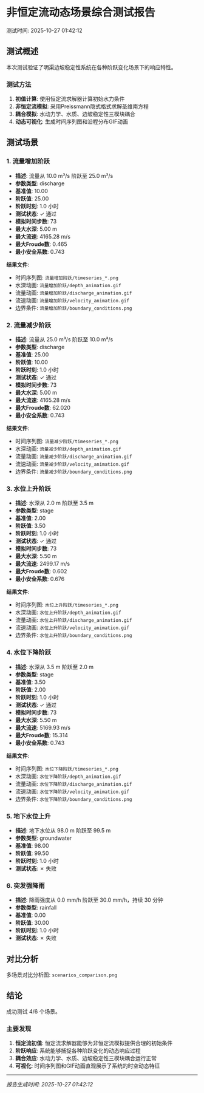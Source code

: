 # 非恒定流动态场景综合测试报告

测试时间: 2025-10-27 01:42:12

## 测试概述

本次测试验证了明渠边坡稳定性系统在各种阶跃变化场景下的响应特性。

### 测试方法

1. **初值计算**: 使用恒定流求解器计算初始水力条件
2. **非恒定流模拟**: 采用Preissmann隐式格式求解圣维南方程
3. **耦合模拟**: 水动力学、水质、边坡稳定性三模块耦合
4. **动态可视化**: 生成时间序列图和沿程分布GIF动画

## 测试场景

### 1. 流量增加阶跃

- **描述**: 流量从 10.0 m³/s 阶跃至 25.0 m³/s
- **参数类型**: discharge
- **基准值**: 10.00
- **阶跃值**: 25.00
- **阶跃时刻**: 1.0 小时
- **测试状态**: ✓ 通过
- **模拟时间步数**: 73
- **最大水深**: 5.00 m
- **最大流速**: 4165.28 m/s
- **最大Froude数**: 0.465
- **最小安全系数**: 0.743

**结果文件**:
- 时间序列图: `流量增加阶跃/timeseries_*.png`
- 水深动画: `流量增加阶跃/depth_animation.gif`
- 流量动画: `流量增加阶跃/discharge_animation.gif`
- 流速动画: `流量增加阶跃/velocity_animation.gif`
- 边界条件: `流量增加阶跃/boundary_conditions.png`

### 2. 流量减少阶跃

- **描述**: 流量从 25.0 m³/s 阶跃至 10.0 m³/s
- **参数类型**: discharge
- **基准值**: 25.00
- **阶跃值**: 10.00
- **阶跃时刻**: 1.0 小时
- **测试状态**: ✓ 通过
- **模拟时间步数**: 73
- **最大水深**: 5.00 m
- **最大流速**: 4165.28 m/s
- **最大Froude数**: 62.020
- **最小安全系数**: 0.743

**结果文件**:
- 时间序列图: `流量减少阶跃/timeseries_*.png`
- 水深动画: `流量减少阶跃/depth_animation.gif`
- 流量动画: `流量减少阶跃/discharge_animation.gif`
- 流速动画: `流量减少阶跃/velocity_animation.gif`
- 边界条件: `流量减少阶跃/boundary_conditions.png`

### 3. 水位上升阶跃

- **描述**: 水深从 2.0 m 阶跃至 3.5 m
- **参数类型**: stage
- **基准值**: 2.00
- **阶跃值**: 3.50
- **阶跃时刻**: 1.0 小时
- **测试状态**: ✓ 通过
- **模拟时间步数**: 73
- **最大水深**: 5.50 m
- **最大流速**: 2499.17 m/s
- **最大Froude数**: 0.602
- **最小安全系数**: 0.676

**结果文件**:
- 时间序列图: `水位上升阶跃/timeseries_*.png`
- 水深动画: `水位上升阶跃/depth_animation.gif`
- 流量动画: `水位上升阶跃/discharge_animation.gif`
- 流速动画: `水位上升阶跃/velocity_animation.gif`
- 边界条件: `水位上升阶跃/boundary_conditions.png`

### 4. 水位下降阶跃

- **描述**: 水深从 3.5 m 阶跃至 2.0 m
- **参数类型**: stage
- **基准值**: 3.50
- **阶跃值**: 2.00
- **阶跃时刻**: 1.0 小时
- **测试状态**: ✓ 通过
- **模拟时间步数**: 73
- **最大水深**: 5.50 m
- **最大流速**: 5169.93 m/s
- **最大Froude数**: 15.314
- **最小安全系数**: 0.743

**结果文件**:
- 时间序列图: `水位下降阶跃/timeseries_*.png`
- 水深动画: `水位下降阶跃/depth_animation.gif`
- 流量动画: `水位下降阶跃/discharge_animation.gif`
- 流速动画: `水位下降阶跃/velocity_animation.gif`
- 边界条件: `水位下降阶跃/boundary_conditions.png`

### 5. 地下水位上升

- **描述**: 地下水位从 98.0 m 阶跃至 99.5 m
- **参数类型**: groundwater
- **基准值**: 98.00
- **阶跃值**: 99.50
- **阶跃时刻**: 1.0 小时
- **测试状态**: ✗ 失败

### 6. 突发强降雨

- **描述**: 降雨强度从 0.0 mm/h 阶跃至 30.0 mm/h，持续 30 分钟
- **参数类型**: rainfall
- **基准值**: 0.00
- **阶跃值**: 30.00
- **阶跃时刻**: 1.0 小时
- **测试状态**: ✗ 失败

## 对比分析

多场景对比分析图: `scenarios_comparison.png`

## 结论

成功测试 4/6 个场景。

### 主要发现

1. **恒定流初值**: 恒定流求解器能够为非恒定流模拟提供合理的初始条件
2. **阶跃响应**: 系统能够捕捉各种阶跃变化的动态响应过程
3. **耦合效应**: 水动力学、水质、边坡稳定性三模块耦合运行正常
4. **可视化**: 时间序列图和GIF动画直观展示了系统的时空动态特征

---

*报告生成时间: 2025-10-27 01:42:12*
